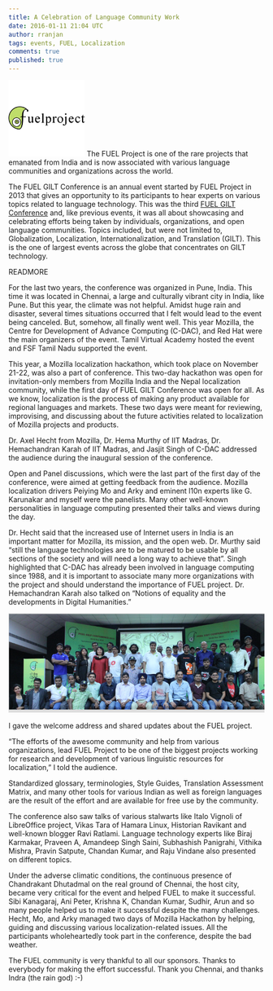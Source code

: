 ```yaml
---
title: A Celebration of Language Community Work
date: 2016-01-11 21:04 UTC
author: rranjan
tags: events, FUEL, Localization
comments: true
published: true
---
```

![FUEL logo](/images/blog/fuel-logo.png) The FUEL Project is one of the rare projects that emanated from India and is now associated with various language communities and organizations across the world.

The FUEL GILT Conference is an annual event started by FUEL Project in 2013 that gives an opportunity to its participants to hear experts on various topics related to language technology. This was the third [FUEL GILT Conference](http://fuelproject.org/gilt2015/index) and, like previous events, it was all about showcasing and celebrating efforts being taken by individuals, organizations, and open language communities. Topics included, but were not limited to, Globalization, Localization, Internationalization, and Translation (GILT). This is the one of largest events across the globe that concentrates on GILT technology.

READMORE

For the last two years, the conference was organized in Pune, India. This time it was located in Chennai, a large and culturally vibrant city in India, like Pune. But this year, the climate was not helpful. Amidst huge rain and disaster, several times situations occurred that I felt would lead to the event being canceled. But, somehow, all finally went well. This year Mozilla, the Centre for Development of Advance Computing (C-DAC), and Red Hat were the main organizers of the event. Tamil Virtual Academy hosted the event and FSF Tamil Nadu supported the event.

This year, a Mozilla localization hackathon, which took place on November 21-22, was also a part of conference. This two-day hackathon was open for invitation-only members from Mozilla India and the Nepal localization community, while the first day of FUEL GILT Conference was open for all. As we know, localization is the process of making any product available for regional languages and markets. These two days were meant for reviewing, improvising, and discussing about the future activities related to localization of Mozilla projects and products.

Dr. Axel Hecht from Mozilla, Dr. Hema Murthy  of IIT Madras, Dr. Hemachandran Karah of IIT Madras, and Jasjit Singh of C-DAC addressed the audience during the inaugural session of the conference.

Open and Panel discussions, which were the last part of the first day of the conference, were aimed at getting feedback from the audience. Mozilla localization drivers Peiying Mo and Arky and eminent l10n experts like G. Karunakar and myself were the panelists. Many other well-known personalities in language computing presented their talks and views during the day.

Dr. Hecht said that the increased use of Internet users in India is an important matter for Mozilla, its mission, and the open web. Dr. Murthy said “still the language technologies are to be matured to be usable by all sections of the society and will need a long way to achieve that”. Singh highlighted that C-DAC has already been involved in language computing since 1988, and it is important to associate many more organizations with the project and should understand the importance of FUEL project. Dr. Hemachandran Karah also talked on “Notions of equality and the developments in Digital Humanities.”

![FUEL group shot](/images/blog/bkp/fuel-gilt-conf-2015.png)

I gave the welcome address and shared updates about the FUEL project.

“The efforts of the awesome community and help from various organizations, lead FUEL Project to be one of the biggest projects working for research and development of various linguistic resources for localization,” I told the audience.

Standardized glossary, terminologies, Style Guides, Translation Assessment Matrix, and many other tools for various Indian as well as foreign languages are the result of the effort and are available for free use by the community.

The conference also saw talks of various stalwarts like Italo Vignoli of LibreOffice project, Vikas Tara of Hamara Linux, Historian Ravikant and well-known blogger Ravi Ratlami. Language technology experts like Biraj Karmakar, Praveen A, Amandeep Singh Saini, Subhashish Panigrahi, Vithika Mishra, Pravin Satpute, Chandan Kumar, and Raju Vindane also presented on different topics.

Under the adverse climatic conditions, the continuous presence of Chandrakant Dhutadmal on the real ground of Chennai, the host city, became very critical for the event and helped FUEL to make it successful. Sibi Kanagaraj, Ani Peter, Krishna K, Chandan Kumar, Sudhir, Arun and so many people helped us to make it successful despite the many challenges. Hecht, Mo, and Arky managed two days of Mozilla Hackathon by helping, guiding and discussing various localization-related issues. All the participants wholeheartedly took part in the conference, despite the bad weather.

The FUEL community is very thankful to all our sponsors. Thanks to everybody for making the effort successful. Thank you Chennai, and thanks Indra (the rain god) :-)
